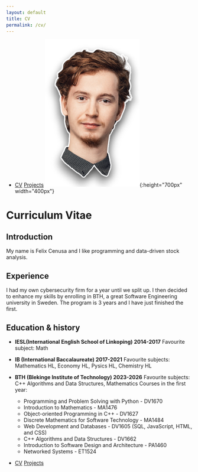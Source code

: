 ```yaml
---
layout: default
title: CV
permalink: /cv/
---
```

- [CV](cv.md) [Projects](projects.md)
![Logo](/assets/img/me.png){:height="700px" width="400px"}

# Curriculum Vitae

## Introduction

My name is Felix Cenusa and I like programming and data-driven stock analysis.

## Experience

I had my own cybersecurity firm for a year until we split up. I then decided to enhance my skills by enrolling in BTH, a great Software Engineering university in Sweden. The program is 3 years and I have just finished the first.

## Education & history
- **IESL(International English School of Linkoping) 2014-2017**
    Favourite subject: Math
- **IB (International Baccalaureate) 2017-2021**
    Favourite subjects: Mathematics HL, Economy HL, Pysics HL, Chemistry HL

- **BTH (Blekinge Institute of Technology) 2023-2026**
    Favourite subjects: C++ Algorithms and Data Structures, Mathematics
  Courses in the first year:
  - Programming and Problem Solving with Python - DV1670
  - Introduction to Mathematics - MA1476
  - Object-oriented Programming in C++ - DV1627
  - Discrete Mathematics for Software Technology - MA1484
  - Web Development and Databases - DV1605 (SQL, JavaScript, HTML, and CSS)
  - C++ Algorithms and Data Structures - DV1662
  - Introduction to Software Design and Architecture - PA1460
  - Networked Systems - ET1524

- [CV](cv.md) [Projects](projects.md)
